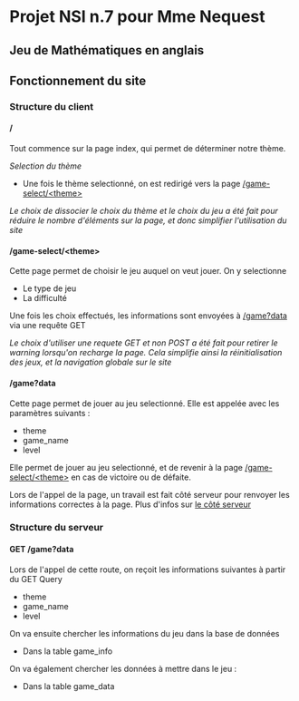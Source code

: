 # Projet NSI n.7 pour Mme Nequest

## Jeu de Mathématiques en anglais

## Fonctionnement du site

### Structure du client

#### /

Tout commence sur la page index, qui permet de déterminer notre thème.

*Selection du thème*
- Une fois le thème selectionné, on est redirigé vers la page [/game-select/\<theme>](#game-selecttheme)

*Le choix de dissocier le choix du thème et le choix du jeu a été fait pour réduire le nombre d'éléments sur la page, et donc simplifier l'utilisation du site*

#### /game-select/&lt;theme&gt;

Cette page permet de choisir le jeu auquel on veut jouer. On y selectionne
- Le type de jeu
- La difficulté

Une fois les choix effectués, les informations sont envoyées à [/game?data](#gamedata) via une requête GET

*Le choix d'utiliser une requete GET et non POST a été fait pour retirer le warning lorsqu'on recharge la page. Cela simplifie ainsi la réinitialisation des jeux, et la navigation globale sur le site*

#### /game?data

Cette page permet de jouer au jeu selectionné. Elle est appelée avec les paramètres suivants :
- theme
- game_name
- level

Elle permet de jouer au jeu selectionné, et de revenir à la page [/game-select/\<theme>](#game-selecttheme) en cas de victoire ou de défaite.

Lors de l'appel de la page, un travail est fait côté serveur pour renvoyer les informations correctes à la page. Plus d'infos sur [le côté serveur](#get-gamedata)

### Structure du serveur

#### GET /game?data

Lors de l'appel de cette route, on reçoit les informations suivantes à partir du GET Query
- theme
- game_name
- level

On va ensuite chercher les informations du jeu dans la base de données
- Dans la table game_info

On va également chercher les données à mettre dans le jeu :
- Dans la table game_data

